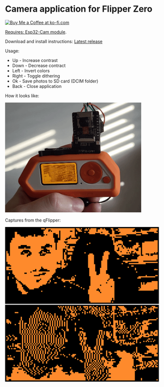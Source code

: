 # Camera application for Flipper Zero
<a href='https://ko-fi.com/Z4urce' target='_blank'><img height='35' style='border:0px;height:46px;' src='https://az743702.vo.msecnd.net/cdn/kofi3.png?v=0' border='0' alt='Buy Me a Coffee at ko-fi.com' />

Requires: [Esp32-Cam module](https://amzn.to/3WMEO0I).

Download and install instructions: [Latest release](https://github.com/Z4urce/flipperzero-camera/releases)

Usage:
- Up - Increase contrast
- Down - Decrease contract
- Left - Invert colors
- Right - Toggle dithering
- Ok - Save photos to SD card (DCIM folder)
- Back - Close application

How it looks like:

![How it looks like](images/3.gif)

Captures from the qFlipper:

![Standard capture](images/1.png)
![With dithering](images/2.png)
